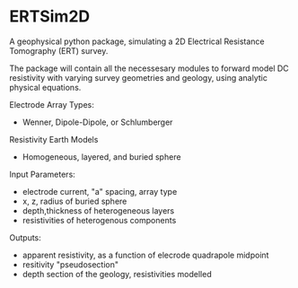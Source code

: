 # ERTSim2D
A geophysical python package, simulating a 2D Electrical Resistance Tomography (ERT) survey.

The package will contain all the necessesary modules to forward model DC resistivity with varying
survey geometries and geology, using analytic physical equations.

Electrode Array Types:
- Wenner, Dipole-Dipole, or Schlumberger

Resistivity Earth Models
- Homogeneous, layered, and buried sphere

Input Parameters:
- electrode current, "a" spacing, array type
- x, z, radius of buried sphere
- depth,thickness of heterogeneous layers
- resistivities of heterogenous components

Outputs:
- apparent resistivity, as a function of elecrode quadrapole midpoint
- resitivity "pseudosection"
- depth section of the geology, resistivities modelled
